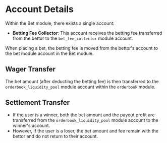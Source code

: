 # **Account Details**

Within the Bet module, there exists a single account:

- **Betting Fee Collector**: This account receives the betting fee transferred from the bettor to the `bet_fee_collector` module account.

When placing a bet, the betting fee is moved from the bettor's account to the bet module account in the Bet module.

## Wager Transfer

The bet amount (after deducting the betting fee) is then transferred to the `orderbook_liquidity_pool` module account within the `orderbook` module.

## Settlement Transfer

- If the user is a winner, both the bet amount and the payout profit are transferred from the `orderbook_liquidity_pool` module account to the winner's account.
- However, if the user is a loser, the bet amount and fee remain with the bettor and do not return to their account.

